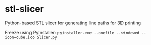 # stl-slicer

Python-based STL slicer for generating line paths for 3D printing

Freeze using PyInstaller: ```pyinstaller.exe --onefile --windowed --icon=cube.ico Slicer.py```
